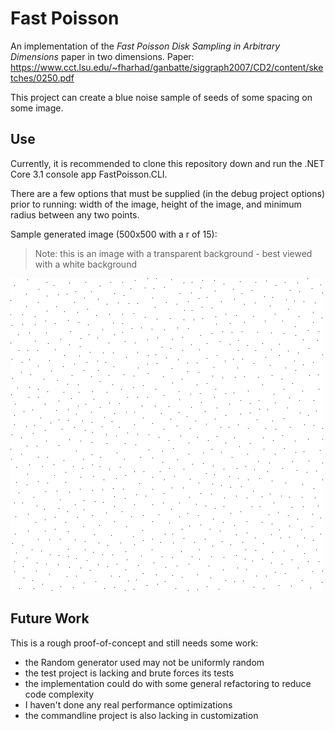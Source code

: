 # Fast Poisson

An implementation of the _Fast Poisson Disk Sampling in Arbitrary Dimensions_ paper in two dimensions. Paper: https://www.cct.lsu.edu/~fharhad/ganbatte/siggraph2007/CD2/content/sketches/0250.pdf

This project can create a blue noise sample of seeds of some spacing on some image.

## Use

Currently, it is recommended to clone this repository down and run the .NET Core 3.1 console app FastPoisson.CLI.

There are a few options that must be supplied (in the debug project options) prior to running: width of the image, height of the image, and minimum radius between any two points.

Sample generated image (500x500 with a r of 15):

> Note: this is an image with a transparent background - best viewed with a white background

![poisson image](noise.png)

## Future Work

This is a rough proof-of-concept and still needs some work:

- the Random generator used may not be uniformly random
- the test project is lacking and brute forces its tests
- the implementation could do with some general refactoring to reduce code complexity
- I haven't done any real performance optimizations
- the commandline project is also lacking in customization